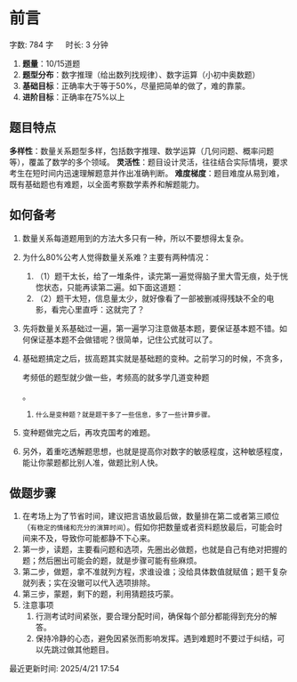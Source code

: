 # 前言[](https://sakib.local/数量关系/数量说明.html#前言)

 字数: 784 字   时长: 3 分钟

1. **题量**：10/15道题
2. **题型分布**：数字推理（给出数列找规律）、数字运算（小初中奥数题）
3. **基础目标**：正确率大于等于50%，尽量把简单的做了，难的靠蒙。
4. **进阶目标**：正确率在75%以上

## 题目特点[](https://sakib.local/数量关系/数量说明.html#题目特点)

**多样性**：数量关系题型多样，包括数字推理、数学运算（几何问题、概率问题等），覆盖了数学的多个领域。
**灵活性**：题目设计灵活，往往结合实际情境，要求考生在短时间内迅速理解题意并作出准确判断。
**难度梯度**：题目难度从易到难，既有基础题也有难题，以全面考察数学素养和解题能力。

## 如何备考[](https://sakib.local/数量关系/数量说明.html#如何备考)

1. 数量关系每道题用到的方法大多只有一种，所以不要想得太复杂。

2. 为什么80%公考人觉得数量关系难？主要有两种情况：

   1. （1）题干太长，给了一堆条件，读完第一遍觉得脑子里大雪无痕，处于恍惚状态，只能再读第二遍。如下面这道题：
   2. （2）题干太短，信息量太少，就好像看了一部被删减得残缺不全的电影，看完心里直呼：这就完了？

3. 先将数量关系基础过一遍，第一遍学习注意做基本题，要保证基本题不错。如何保证基本题不会做错呢？很简单，记住公式就可以了。

4. 基础题搞定之后，拔高题其实就是基础题的变种。之前学习的时候，不贪多，

   考频低的题型就少做一些，考频高的就多学几道变种题

   。

   1. `什么是变种题？就是题干多了一些信息，多了一些计算步骤。`

5. 变种题做完之后，再攻克国考的难题。

6. 另外，着重吃透解题思想，也就是提高你对数字的敏感程度，这种敏感程度，能让你蒙题都比别人准，做题比别人快。

## 做题步骤[](https://sakib.local/数量关系/数量说明.html#做题步骤)

1. 在考场上为了节省时间，建议把言语放最后做，数量排在第二或者第三顺位（`有稳定的情绪和充分的演算时间`）。假如你把数量或者资料题放最后，可能会时间来不及，导致你可能都静不下心来。
2. 第一步，读题，主要看问题和选项，先圈出必做题，也就是自己有绝对把握的题；然后圈出可能会的题，就是步骤可能有些麻烦。
3. 第二步，做题，拿不准就列方程，求谁设谁；没给具体数值就赋值；题干复杂就列表；实在没辙可以代入选项排除。
4. 第三步，蒙题，剩下的题，利用猜题技巧蒙。
5. 注意事项
   1. 行测考试时间紧张，要合理分配时间，确保每个部分都能得到充分的解答。
   2. 保持冷静的心态，避免因紧张而影响发挥。遇到难题时不要过于纠结，可以先跳过做其他题目。



最近更新时间: 2025/4/21 17:54